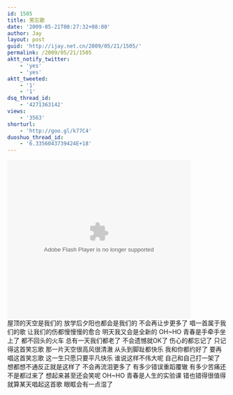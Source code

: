 ```yaml
---
id: 1505
title: 笑忘歌
date: '2009-05-21T00:27:32+08:00'
author: Jay
layout: post
guid: 'http://ijay.net.cn/2009/05/21/1505/'
permalink: /2009/05/21/1505
aktt_notify_twitter:
    - 'yes'
    - 'yes'
aktt_tweeted:
    - '1'
    - '1'
dsq_thread_id:
    - '4271363142'
views:
    - '3563'
shorturl:
    - 'http://goo.gl/k77C4'
duoshuo_thread_id:
    - '6.3356043739424E+18'
---
```


<div class="youtube-video"><object width="420" height="363" data="http://www.tudou.com/v/zuHNr7ZgpCQ" type="application/x-shockwave-flash"><param name="allowFullScreen" value="true" /><param name="allowscriptaccess" value="always" /><param name="wmode" value="opaque" /><param name="src" value="http://www.tudou.com/v/zuHNr7ZgpCQ" /><param name="allowfullscreen" value="true" /></object></div>
屋顶的天空是我们的
放学后夕阳也都会是我们的
不会再让步更多了
唱一首属于我们的歌
让我们的伤都慢慢慢的愈合
明天我又会是全新的 OH~HO
青春是手牵手坐上了
都不回头的火车
总有一天我们都老了
不会遗憾就OK了
伤心的都忘记了
只记得这首笑忘歌
那一片天空很高风很清澈
从头到脚趾都快乐
我和你都约好了
要再唱这首笑忘歌
这一生只愿只要平凡快乐
谁说这样不伟大呢
自己和自己打一架了
想都想不通反正就是这样了
不会再流泪更多了
有多少错误重蹈覆辙
有多少苦痛还不是都过来了
想起来甚至还会笑呢 OH~HO
青春是人生的实验课
错也错得很值得
就算某天唱起这首歌
眼眶会有一点湿了